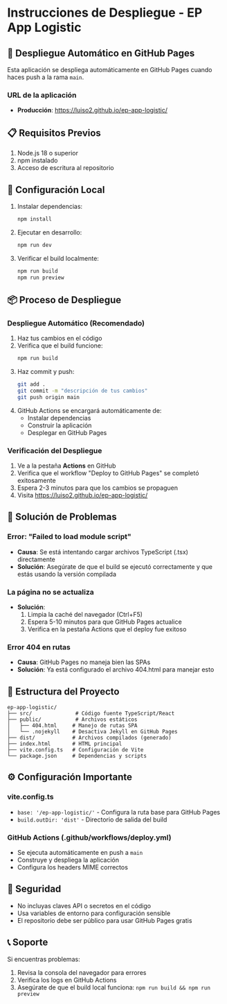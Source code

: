 # Instrucciones de Despliegue - EP App Logistic

## 🚀 Despliegue Automático en GitHub Pages

Esta aplicación se despliega automáticamente en GitHub Pages cuando haces push a la rama `main`.

### URL de la aplicación
- **Producción**: https://luiso2.github.io/ep-app-logistic/

## 📋 Requisitos Previos

1. Node.js 18 o superior
2. npm instalado
3. Acceso de escritura al repositorio

## 🔧 Configuración Local

1. Instalar dependencias:
   ```bash
   npm install
   ```

2. Ejecutar en desarrollo:
   ```bash
   npm run dev
   ```

3. Verificar el build localmente:
   ```bash
   npm run build
   npm run preview
   ```

## 📦 Proceso de Despliegue

### Despliegue Automático (Recomendado)

1. Haz tus cambios en el código
2. Verifica que el build funcione:
   ```bash
   npm run build
   ```
3. Haz commit y push:
   ```bash
   git add .
   git commit -m "descripción de tus cambios"
   git push origin main
   ```
4. GitHub Actions se encargará automáticamente de:
   - Instalar dependencias
   - Construir la aplicación
   - Desplegar en GitHub Pages

### Verificación del Despliegue

1. Ve a la pestaña **Actions** en GitHub
2. Verifica que el workflow "Deploy to GitHub Pages" se completó exitosamente
3. Espera 2-3 minutos para que los cambios se propaguen
4. Visita https://luiso2.github.io/ep-app-logistic/

## 🐛 Solución de Problemas

### Error: "Failed to load module script"
- **Causa**: Se está intentando cargar archivos TypeScript (.tsx) directamente
- **Solución**: Asegúrate de que el build se ejecutó correctamente y que estás usando la versión compilada

### La página no se actualiza
- **Solución**: 
  1. Limpia la caché del navegador (Ctrl+F5)
  2. Espera 5-10 minutos para que GitHub Pages actualice
  3. Verifica en la pestaña Actions que el deploy fue exitoso

### Error 404 en rutas
- **Causa**: GitHub Pages no maneja bien las SPAs
- **Solución**: Ya está configurado el archivo 404.html para manejar esto

## 📁 Estructura del Proyecto

```
ep-app-logistic/
├── src/              # Código fuente TypeScript/React
├── public/           # Archivos estáticos
│   ├── 404.html     # Manejo de rutas SPA
│   └── .nojekyll    # Desactiva Jekyll en GitHub Pages
├── dist/            # Archivos compilados (generado)
├── index.html       # HTML principal
├── vite.config.ts   # Configuración de Vite
└── package.json     # Dependencias y scripts
```

## ⚙️ Configuración Importante

### vite.config.ts
- `base: '/ep-app-logistic/'` - Configura la ruta base para GitHub Pages
- `build.outDir: 'dist'` - Directorio de salida del build

### GitHub Actions (.github/workflows/deploy.yml)
- Se ejecuta automáticamente en push a `main`
- Construye y despliega la aplicación
- Configura los headers MIME correctos

## 🔐 Seguridad

- No incluyas claves API o secretos en el código
- Usa variables de entorno para configuración sensible
- El repositorio debe ser público para usar GitHub Pages gratis

## 📞 Soporte

Si encuentras problemas:
1. Revisa la consola del navegador para errores
2. Verifica los logs en GitHub Actions
3. Asegúrate de que el build local funciona: `npm run build && npm run preview`
